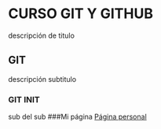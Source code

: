 # CURSO GIT Y GITHUB

descripción de titulo

## GIT

descripción subtitulo

### GIT INIT
sub del sub
###Mi página
[Página personal](http://ariel.hol.es)
